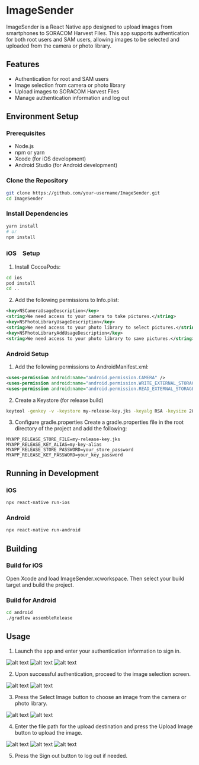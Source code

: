 # ImageSender
ImageSender is a React Native app designed to upload images from smartphones to SORACOM Harvest Files. This app supports authentication for both root users and SAM users, allowing images to be selected and uploaded from the camera or photo library.

## Features

- Authentication for root and SAM users
- Image selection from camera or photo library
- Upload images to SORACOM Harvest Files
- Manage authentication information and log out

## Environment Setup

### Prerequisites

- Node.js
- npm or yarn
- Xcode (for iOS development)
- Android Studio (for Android development)

### Clone the Repository

```bash
git clone https://github.com/your-username/ImageSender.git
cd ImageSender
```

### Install Dependencies
```bash
yarn install
# or
npm install
```

### iOS　Setup
1. Install CocoaPods:

```bash
cd ios
pod install
cd ..
```

2. Add the following permissions to Info.plist:
```xml
<key>NSCameraUsageDescription</key>
<string>We need access to your camera to take pictures.</string>
<key>NSPhotoLibraryUsageDescription</key>
<string>We need access to your photo library to select pictures.</string>
<key>NSPhotoLibraryAddUsageDescription</key>
<string>We need access to your photo library to save pictures.</string>
```

### Android Setup
1. Add the following permissions to AndroidManifest.xml:

```xml
<uses-permission android:name="android.permission.CAMERA" />
<uses-permission android:name="android.permission.WRITE_EXTERNAL_STORAGE" />
<uses-permission android:name="android.permission.READ_EXTERNAL_STORAGE" />
```

2. Create a Keystore (for release build)
```bash
keytool -genkey -v -keystore my-release-key.jks -keyalg RSA -keysize 2048 -validity 10000 -alias my-key-alias
```

3. Configure gradle.properties
Create a gradle.properties file in the root directory of the project and add the following:
```properties
MYAPP_RELEASE_STORE_FILE=my-release-key.jks
MYAPP_RELEASE_KEY_ALIAS=my-key-alias
MYAPP_RELEASE_STORE_PASSWORD=your_store_password
MYAPP_RELEASE_KEY_PASSWORD=your_key_password
```

## Running in Development
### iOS
```bash
npx react-native run-ios
```
### Android
```bash
npx react-native run-android
```

## Building
### Build for iOS
Open Xcode and load ImageSender.xcworkspace. Then select your build target and build the project.

### Build for Android
```bash
cd android
./gradlew assembleRelease
```

## Usage
1. Launch the app and enter your authentication information to sign in.

![alt text](images/image.png)
![alt text](images/image-1.png)
![alt text](images/image-2.png)

2. Upon successful authentication, proceed to the image selection screen.

![alt text](images/image-3.png)
![alt text](images/image-4.png)

3. Press the Select Image button to choose an image from the camera or photo library.

![alt text](images/image-5.png)
![alt text](images/image-6.png)

4. Enter the file path for the upload destination and press the Upload Image button to upload the image.

![alt text](images/image-8.png)
![alt text](images/image-9.png)
![alt text](images/image-10.png)

5. Press the Sign out button to log out if needed.


